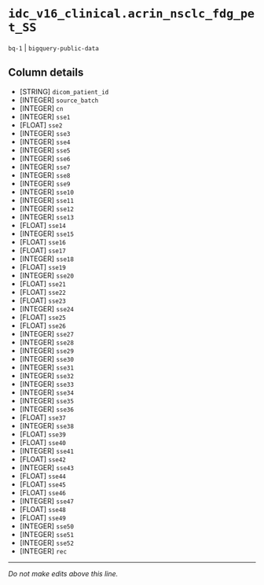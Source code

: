 # `idc_v16_clinical.acrin_nsclc_fdg_pet_SS`
`bq-1` | `bigquery-public-data`

## Column details
* [STRING]    `dicom_patient_id`
* [INTEGER]   `source_batch`
* [INTEGER]   `cn`
* [INTEGER]   `sse1`
* [FLOAT]     `sse2`
* [INTEGER]   `sse3`
* [INTEGER]   `sse4`
* [INTEGER]   `sse5`
* [INTEGER]   `sse6`
* [INTEGER]   `sse7`
* [INTEGER]   `sse8`
* [INTEGER]   `sse9`
* [INTEGER]   `sse10`
* [INTEGER]   `sse11`
* [INTEGER]   `sse12`
* [INTEGER]   `sse13`
* [FLOAT]     `sse14`
* [INTEGER]   `sse15`
* [FLOAT]     `sse16`
* [FLOAT]     `sse17`
* [INTEGER]   `sse18`
* [FLOAT]     `sse19`
* [INTEGER]   `sse20`
* [FLOAT]     `sse21`
* [FLOAT]     `sse22`
* [FLOAT]     `sse23`
* [INTEGER]   `sse24`
* [FLOAT]     `sse25`
* [FLOAT]     `sse26`
* [INTEGER]   `sse27`
* [INTEGER]   `sse28`
* [INTEGER]   `sse29`
* [INTEGER]   `sse30`
* [INTEGER]   `sse31`
* [INTEGER]   `sse32`
* [INTEGER]   `sse33`
* [INTEGER]   `sse34`
* [INTEGER]   `sse35`
* [INTEGER]   `sse36`
* [FLOAT]     `sse37`
* [INTEGER]   `sse38`
* [FLOAT]     `sse39`
* [FLOAT]     `sse40`
* [INTEGER]   `sse41`
* [FLOAT]     `sse42`
* [INTEGER]   `sse43`
* [FLOAT]     `sse44`
* [FLOAT]     `sse45`
* [FLOAT]     `sse46`
* [INTEGER]   `sse47`
* [FLOAT]     `sse48`
* [FLOAT]     `sse49`
* [INTEGER]   `sse50`
* [INTEGER]   `sse51`
* [INTEGER]   `sse52`
* [INTEGER]   `rec`

-------------------------------------------------------------------------------
*Do not make edits above this line.*
